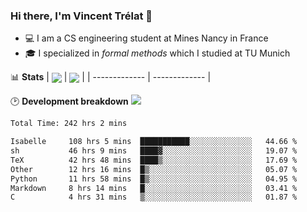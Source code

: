 ### Hi there, I'm Vincent Trélat 👋
 - 💻 I am a CS engineering student at Mines Nancy in France
 - 🎓 I specialized in *formal methods* which I studied at TU Munich

📊 **Stats**
| <img align="center" src="https://readme-stats.clckblog.space/api?username=VTrelat&show_icons=true&include_all_commits=true&theme=tokyonight&hide_border=true" /> | <img align="center" src="https://readme-stats.clckblog.space/api/top-langs/?username=VTrelat&layout=compact&theme=tokyonight&hide_border=true" /> |
| ------------- | ------------- |

🕑 **Development breakdown** ![](https://wakatime.com/badge/user/8d0110fb-6b70-4990-ab86-45c404715c2b.svg)
<!--START_SECTION:waka-->

```txt
Total Time: 242 hrs 2 mins

Isabelle     108 hrs 5 mins  ███████████░░░░░░░░░░░░░░   44.66 %
sh           46 hrs 9 mins   ████▓░░░░░░░░░░░░░░░░░░░░   19.07 %
TeX          42 hrs 48 mins  ████▒░░░░░░░░░░░░░░░░░░░░   17.69 %
Other        12 hrs 16 mins  █▒░░░░░░░░░░░░░░░░░░░░░░░   05.07 %
Python       11 hrs 58 mins  █▒░░░░░░░░░░░░░░░░░░░░░░░   04.95 %
Markdown     8 hrs 14 mins   █░░░░░░░░░░░░░░░░░░░░░░░░   03.41 %
C            4 hrs 31 mins   ▒░░░░░░░░░░░░░░░░░░░░░░░░   01.87 %
```

<!--END_SECTION:waka-->
